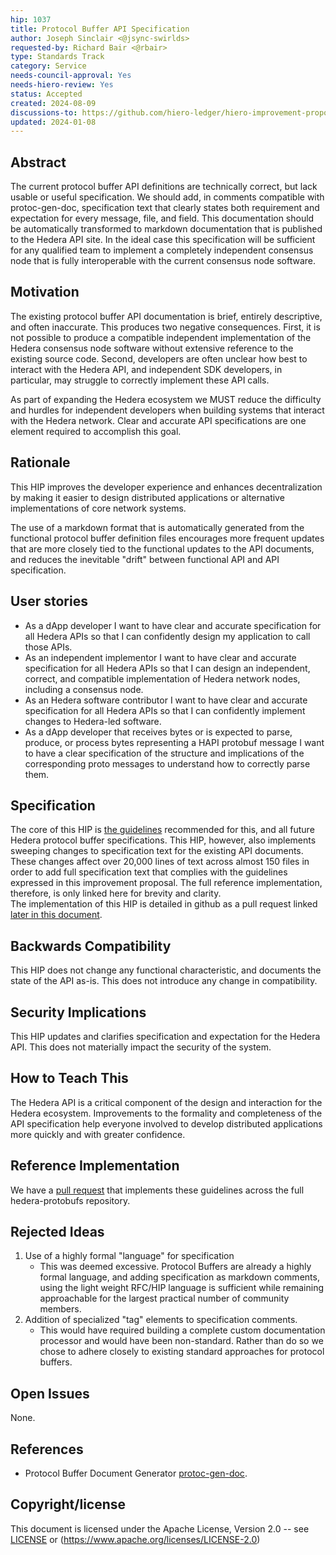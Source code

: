```yaml
---
hip: 1037
title: Protocol Buffer API Specification
author: Joseph Sinclair <@jsync-swirlds>
requested-by: Richard Bair <@rbair>
type: Standards Track
category: Service
needs-council-approval: Yes
needs-hiero-review: Yes
status: Accepted
created: 2024-08-09
discussions-to: https://github.com/hiero-ledger/hiero-improvement-proposals/discussions/1037
updated: 2024-01-08
---
```


## Abstract
The current protocol buffer API definitions are technically correct, but lack
usable or useful specification. We should add, in comments compatible with
protoc-gen-doc, specification text that clearly states both requirement and
expectation for every message, file, and field. This documentation should be
automatically transformed to markdown documentation that is published to the
Hedera API site. In the ideal case this specification will be sufficient for
any qualified team to implement a completely independent consensus node that
is fully interoperable with the current consensus node software.

## Motivation
The existing protocol buffer API documentation is brief, entirely descriptive,
and often inaccurate. This produces two negative consequences. First, it is not
possible to produce a compatible independent implementation of the Hedera
consensus node software without extensive reference to the existing source
code. Second, developers are often unclear how best to interact with the
Hedera API, and independent SDK developers, in particular, may struggle to
correctly implement these API calls.

As part of expanding the Hedera ecosystem we MUST reduce the difficulty and
hurdles for independent developers when building systems that interact with
the Hedera network. Clear and accurate API specifications are one element
required to accomplish this goal.

## Rationale
This HIP improves the developer experience and enhances decentralization by
making it easier to design distributed applications or alternative
implementations of core network systems.

The use of a markdown format that is automatically generated from the
functional protocol buffer definition files encourages more frequent updates
that are more closely tied to the functional updates to the API documents, and
reduces the inevitable "drift" between functional API and API specification.

## User stories
- As a dApp developer I want to have clear and accurate specification for all
  Hedera APIs so that I can confidently design my application to call those
  APIs.
- As an independent implementor I want to have clear and accurate specification
  for all Hedera APIs so that I can design an independent, correct, and
  compatible implementation of Hedera network nodes, including a consensus node.
- As an Hedera software contributor I want to have clear and accurate
  specification for all Hedera APIs so that I can confidently implement changes
  to Hedera-led software.
- As a dApp developer that receives bytes or is expected to parse, produce, or
  process bytes representing a HAPI protobuf message I want to have a clear
  specification of the structure and implications of the corresponding proto
  messages to understand how to correctly parse them.

## Specification
The core of this HIP is
[the guidelines](../assets/hip-1037/Specification-Format-Style-Guidelines.md)
recommended for this, and all future Hedera protocol buffer specifications.
This HIP, however, also implements sweeping changes to specification text for
the existing API documents. These changes affect over 20,000 lines of text
across almost 150 files in order to add full specification text that complies
with the guidelines expressed in this improvement proposal. The full reference
implementation, therefore, is only linked here for brevity and clarity.<br/>
The implementation of this HIP is detailed in github as a
pull request linked [later in this document](#reference-implementation).

## Backwards Compatibility
This HIP does not change any functional characteristic, and documents the
state of the API as-is.  This does not introduce any change in compatibility.

## Security Implications
This HIP updates and clarifies specification and expectation for the Hedera
API. This does not materially impact the security of the system.

## How to Teach This
The Hedera API is a critical component of the design and interaction for the
Hedera ecosystem. Improvements to the formality and completeness of the API
specification help everyone involved to develop distributed applications
more quickly and with greater confidence.

## Reference Implementation
We have a
[pull request](https://github.com/hashgraph/hedera-protobufs/pull/388)
that implements these guidelines across the full hedera-protobufs repository.

## Rejected Ideas
1. Use of a highly formal "language" for specification
   * This was deemed excessive.  Protocol Buffers are already a highly formal
     language, and adding specification as markdown comments, using the 
     light weight RFC/HIP language is sufficient while remaining approachable
     for the largest practical number of community members.
1. Addition of specialized "tag" elements to specification comments.
   * This would have required building a complete custom documentation
     processor and would have been non-standard.  Rather than do so we chose
     to adhere closely to existing standard approaches for protocol buffers.


## Open Issues
None.

## References
- Protocol Buffer Document Generator
  [protoc-gen-doc](https://github.com/pseudomuto/protoc-gen-doc/?tab=readme-ov-file#protoc-gen-doc).

## Copyright/license
This document is licensed under the Apache License, Version 2.0 --
see [LICENSE](../LICENSE) or (https://www.apache.org/licenses/LICENSE-2.0)

